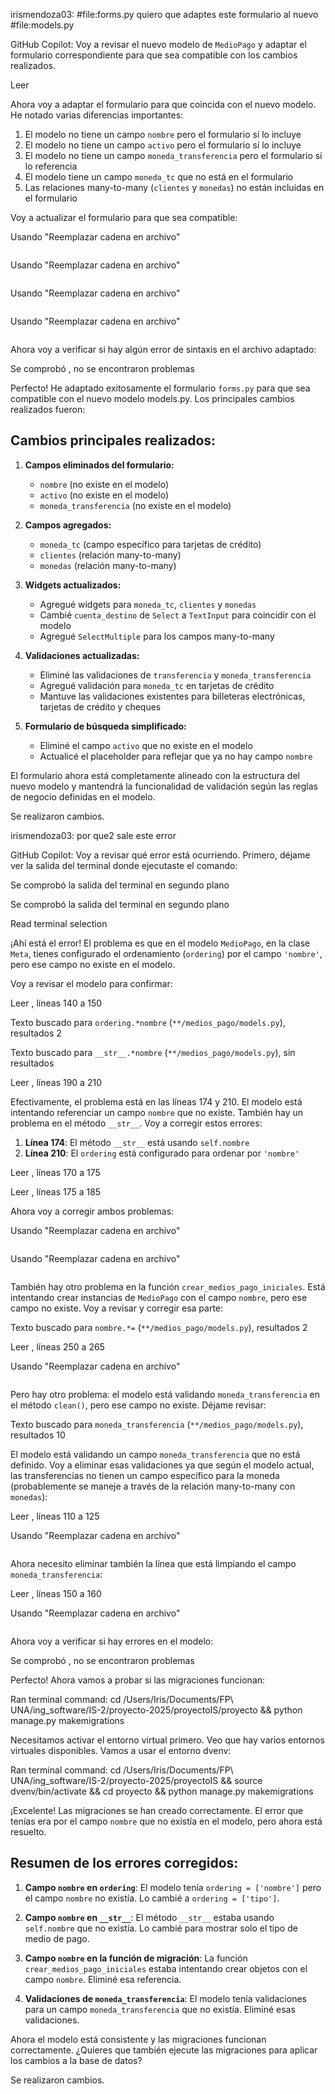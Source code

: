 irismendoza03: #file:forms.py quiero que adaptes este formulario al nuevo #file:models.py 

GitHub Copilot: Voy a revisar el nuevo modelo de `MedioPago` y adaptar el formulario correspondiente para que sea compatible con los cambios realizados. 

Leer [](file:///home/Iris/Escritorio/ProyectoIS2/proyectoIS/proyecto/medios_pago/models.py)

Ahora voy a adaptar el formulario para que coincida con el nuevo modelo. He notado varias diferencias importantes:

1. El modelo no tiene un campo `nombre` pero el formulario sí lo incluye
2. El modelo no tiene un campo `activo` pero el formulario sí lo incluye
3. El modelo no tiene un campo `moneda_transferencia` pero el formulario sí lo referencia
4. El modelo tiene un campo `moneda_tc` que no está en el formulario
5. Las relaciones many-to-many (`clientes` y `monedas`) no están incluidas en el formulario

Voy a actualizar el formulario para que sea compatible: 

Usando "Reemplazar cadena en archivo"


```

```


Usando "Reemplazar cadena en archivo"


```

```


Usando "Reemplazar cadena en archivo"


```

```


Usando "Reemplazar cadena en archivo"


```

```
Ahora voy a verificar si hay algún error de sintaxis en el archivo adaptado: 

Se comprobó [](file:///home/Iris/Escritorio/ProyectoIS2/proyectoIS/proyecto/medios_pago/forms.py), no se encontraron problemas

Perfecto! He adaptado exitosamente el formulario `forms.py` para que sea compatible con el nuevo modelo models.py. Los principales cambios realizados fueron:

## Cambios principales realizados:

1. **Campos eliminados del formulario:**
   - `nombre` (no existe en el modelo)
   - `activo` (no existe en el modelo)
   - `moneda_transferencia` (no existe en el modelo)

2. **Campos agregados:**
   - `moneda_tc` (campo específico para tarjetas de crédito)
   - `clientes` (relación many-to-many)
   - `monedas` (relación many-to-many)

3. **Widgets actualizados:**
   - Agregué widgets para `moneda_tc`, `clientes` y `monedas`
   - Cambié `cuenta_destino` de `Select` a `TextInput` para coincidir con el modelo
   - Agregué `SelectMultiple` para los campos many-to-many

4. **Validaciones actualizadas:**
   - Eliminé las validaciones de `transferencia` y `moneda_transferencia`
   - Agregué validación para `moneda_tc` en tarjetas de crédito
   - Mantuve las validaciones existentes para billeteras electrónicas, tarjetas de crédito y cheques

5. **Formulario de búsqueda simplificado:**
   - Eliminé el campo `activo` que no existe en el modelo
   - Actualicé el placeholder para reflejar que ya no hay campo `nombre`

El formulario ahora está completamente alineado con la estructura del nuevo modelo y mantendrá la funcionalidad de validación según las reglas de negocio definidas en el modelo.

Se realizaron cambios.

irismendoza03: por que2 sale este error

GitHub Copilot: Voy a revisar qué error está ocurriendo. Primero, déjame ver la salida del terminal donde ejecutaste el comando: 

Se comprobó la salida del terminal en segundo plano

Se comprobó la salida del terminal en segundo plano

Read terminal selection

¡Ahí está el error! El problema es que en el modelo `MedioPago`, en la clase `Meta`, tienes configurado el ordenamiento (`ordering`) por el campo `'nombre'`, pero ese campo no existe en el modelo.

Voy a revisar el modelo para confirmar: 

Leer [](file:///home/Iris/Escritorio/ProyectoIS2/proyectoIS/proyecto/medios_pago/models.py#140-140), líneas 140 a 150

Texto buscado para `ordering.*nombre` (`**/medios_pago/models.py`), resultados 2

Texto buscado para `__str__.*nombre` (`**/medios_pago/models.py`), sin resultados

Leer [](file:///home/Iris/Escritorio/ProyectoIS2/proyectoIS/proyecto/medios_pago/models.py#190-190), líneas 190 a 210

Efectivamente, el problema está en las líneas 174 y 210. El modelo está intentando referenciar un campo `nombre` que no existe. También hay un problema en el método `__str__`. Voy a corregir estos errores:

1. **Línea 174**: El método `__str__` está usando `self.nombre`
2. **Línea 210**: El `ordering` está configurado para ordenar por `'nombre'` 

Leer [](file:///home/Iris/Escritorio/ProyectoIS2/proyectoIS/proyecto/medios_pago/models.py#170-170), líneas 170 a 175

Leer [](file:///home/Iris/Escritorio/ProyectoIS2/proyectoIS/proyecto/medios_pago/models.py#175-175), líneas 175 a 185

Ahora voy a corregir ambos problemas: 

Usando "Reemplazar cadena en archivo"


```

```


Usando "Reemplazar cadena en archivo"


```

```
También hay otro problema en la función `crear_medios_pago_iniciales`. Está intentando crear instancias de `MedioPago` con el campo `nombre`, pero ese campo no existe. Voy a revisar y corregir esa parte: 

Texto buscado para `nombre.*=` (`**/medios_pago/models.py`), resultados 2

Leer [](file:///home/Iris/Escritorio/ProyectoIS2/proyectoIS/proyecto/medios_pago/models.py#250-250), líneas 250 a 265

Usando "Reemplazar cadena en archivo"


```

```
Pero hay otro problema: el modelo está validando `moneda_transferencia` en el método `clean()`, pero ese campo no existe. Déjame revisar: 

Texto buscado para `moneda_transferencia` (`**/medios_pago/models.py`), resultados 10

El modelo está validando un campo `moneda_transferencia` que no está definido. Voy a eliminar esas validaciones ya que según el modelo actual, las transferencias no tienen un campo específico para la moneda (probablemente se maneje a través de la relación many-to-many con `monedas`): 

Leer [](file:///home/Iris/Escritorio/ProyectoIS2/proyectoIS/proyecto/medios_pago/models.py#110-110), líneas 110 a 125

Usando "Reemplazar cadena en archivo"


```

```
Ahora necesito eliminar también la línea que está limpiando el campo `moneda_transferencia`: 

Leer [](file:///home/Iris/Escritorio/ProyectoIS2/proyectoIS/proyecto/medios_pago/models.py#150-150), líneas 150 a 160

Usando "Reemplazar cadena en archivo"


```

```
Ahora voy a verificar si hay errores en el modelo: 

Se comprobó [](file:///home/Iris/Escritorio/ProyectoIS2/proyectoIS/proyecto/medios_pago/models.py), no se encontraron problemas

Perfecto! Ahora vamos a probar si las migraciones funcionan: 

Ran terminal command: cd /Users/Iris/Documents/FP\ UNA/ing_software/IS-2/proyecto-2025/proyectoIS/proyecto && python manage.py makemigrations

Necesitamos activar el entorno virtual primero. Veo que hay varios entornos virtuales disponibles. Vamos a usar el entorno dvenv: 

Ran terminal command: cd /Users/Iris/Documents/FP\ UNA/ing_software/IS-2/proyecto-2025/proyectoIS && source dvenv/bin/activate && cd proyecto && python manage.py makemigrations

¡Excelente! Las migraciones se han creado correctamente. El error que tenías era por el campo `nombre` que no existía en el modelo, pero ahora está resuelto.

## Resumen de los errores corregidos:

1. **Campo `nombre` en `ordering`**: El modelo tenía `ordering = ['nombre']` pero el campo `nombre` no existía. Lo cambié a `ordering = ['tipo']`.

2. **Campo `nombre` en `__str__`**: El método `__str__` estaba usando `self.nombre` que no existía. Lo cambié para mostrar solo el tipo de medio de pago.

3. **Campo `nombre` en la función de migración**: La función `crear_medios_pago_iniciales` estaba intentando crear objetos con el campo `nombre`. Eliminé esa referencia.

4. **Validaciones de `moneda_transferencia`**: El modelo tenía validaciones para un campo `moneda_transferencia` que no existía. Eliminé esas validaciones.

Ahora el modelo está consistente y las migraciones funcionan correctamente. ¿Quieres que también ejecute las migraciones para aplicar los cambios a la base de datos?

Se realizaron cambios.